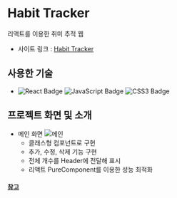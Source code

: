 # Habit Tracker
리액트를 이용한 취미 추적 웹
- 사이트 링크 : [Habit Tracker](https://jjjjhjjjj.github.io/habit_tracker/)

## 사용한 기술
- ![React Badge](https://img.shields.io/badge/REACT-61DAFB?style=flat-square&logo=react&logoColor=white) ![JavaScript Badge](https://img.shields.io/badge/JAVASCRIPT-F7DF1E?style=flat-square&logo=JavaScript&logoColor=white) ![CSS3 Badge](https://img.shields.io/badge/CSS3-1572B6?style=flat-square&logo=CSS3&logoColor=white)

## 프로젝트 화면 및 소개
- 메인 화면
![메인](https://user-images.githubusercontent.com/64426431/102019979-b7649b00-3db9-11eb-82ca-53e29aa69e51.PNG)
    - 클래스형 컴포넌트로 구현
    - 추가, 수정, 삭제 기능 구현
    - 전체 개수를 Header에 전달해 표시
    - 리액트 PureComponent를 이용한 성능 최적화
   
#### [참고](https://academy.dream-coding.com/courses/react-basic)
